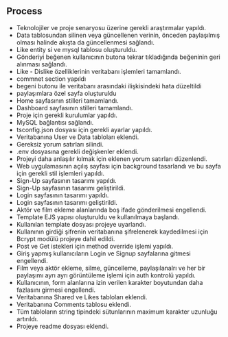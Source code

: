 ## Process

  - Teknolojiler ve proje senaryosu üzerine gerekli araştırmalar yapıldı.
  - Data tablosundan silinen veya güncellenen verinin, önceden paylaşılmış olması halinde akışta da güncellenmesi sağlandı.
  - Like entity si ve mysql tablosu oluşturuldu.
  - Gönderiyi beğenen kullanıcının butona tekrar tıkladığında beğeninin geri alınması sağlandı.
  - Like - Dislike özelliklerinin veritabanı işlemleri tamamlandı.
  - commnet section yapıldı
  - begeni butonu ile veritabanı arasındaki ilişkisindeki hata düzeltildi
  - paylaşımlara özel sayfa oluşturuldu
  - Home sayfasının stilleri tamamlandı.
  - Dashboard sayfasının stilleri tamamlandı.
  - Proje için gerekli kurulumlar yapıldı.
  - MySQL bağlantısı sağlandı.
  - tsconfig.json dosyası için gerekli ayarlar yapıldı.
  - Veritabanına User ve Data tabloları eklendi.
  - Gereksiz yorum satırları silindi.
  - .env dosyasına gerekli değişkenler eklendi.
  - Projeyi daha anlaşılır kılmak için eklenen yorum satırları düzenlendi.
  - Web uygulamasının açılış sayfası için background tasarlandı ve bu sayfa için gerekli stil işlemleri yapıldı.
  - Sign-Up sayfasının tasarımı yapıldı.
  - Sign-Up sayfasının tasarımı geliştirildi.
  - Login sayfasının tasarımı yapıldı.
  - Login sayfasının tasarımı geliştirildi.
  - Aktör ve film ekleme alanlarında boş ifade gönderilmesi engellendi.
  - Template EJS yapısı oluşturuldu ve kullanılmaya başlandı.
  - Kullanılan template dosyası projeye uyarlandı.
  - Kullanının girdiği şifrenin veritabanına şifrelenerek kaydedilmesi için Bcrypt modülü projeye dahil edildi.
  - Post ve Get istekleri için method override işlemi yapıldı.
  - Giriş yapmış kullanıcıların Login ve Signup sayfalarına gitmesi engellendi.
  - Film veya aktör ekleme, silme, güncelleme, paylaşılanalrı ve her bir paylaşımı ayrı ayrı görüntüleme işlemi için auth kontrolü yapıldı.
  - Kullanıcının, form alanlarına izin verilen karakter boyutundan daha fazlasını girmesi engellendi.
  - Veritabanına Shared ve Likes tabloları eklendi.
  - Veritabanına Comments tablosu eklendi.
  - Tüm tabloların string tipindeki sütunlarının maximum karakter uzunluğu artırıldı.
  - Projeye readme dosyası eklendi.
 
